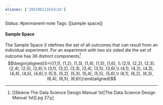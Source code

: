 ```yaml
---
aliases: ['202206111633c2b']
---
```

Status: #permanent-note 
Tags: [[sample space]]

#### Sample Space 
 The $\text{Sample Space } S$ rdefines the set of all outcomes that can result from an individual experiment. For an experiment with two siz sided die the set of outcome has 36 distinct components[^1] $$\begin{aligned}S=\{(1,1), (1,2), (1,3), (1,4), (1,5), (1,6), \\
 (2,1), (2,2), (2,3), (2,4), (2,5), (2,6),\\
 (3,1), (3,2), (3,3), (3,4), (3,5), (3,6),\\
 (4,1), (4,2), (4,3), (4,4), (4,5), (4,6),\\
 (5,1), (5,2), (5,3), (5,4), (5,5), (5,6),\\
 (6,1), (6,2), (6,3), (6,4), (6,5), (6,6)\}\end{aligned}$$
 

[^1]:[[Skiena-The Data Science  Design Manual 1st|The Data Science Design Manual 1st]] pg 27